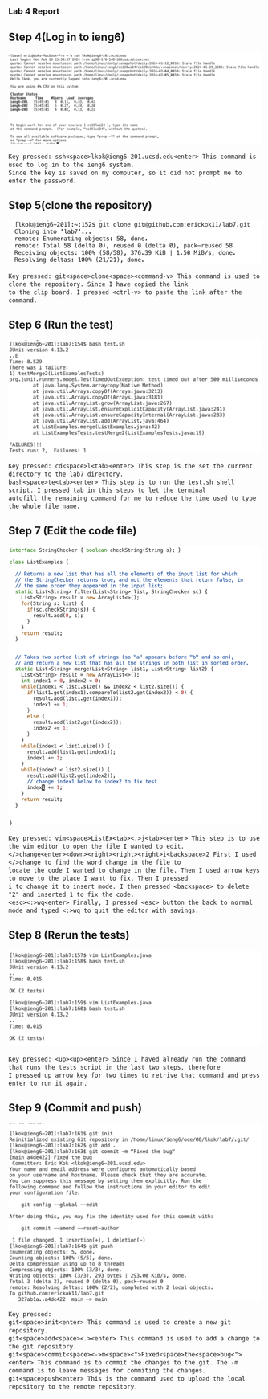 ### Lab 4 Report
## Step 4(Log in to ieng6)
![Image](step4.png)
~~~
Key pressed: ssh<space>lkok@ieng6-201.ucsd.edu<enter> This command is used to log in to the ieng6 system.
Since the key is saved on my computer, so it did not prompt me to enter the password.
~~~

## Step 5(clone the repository)
![Image](step5.png)
~~~
Key pressed: git<space>clone<space><command-v> This command is used to clone the repository. Since I have copied the link
to the clip board. I pressed <ctrl-v> to paste the link after the command.
~~~

## Step 6 (Run the test)
![Image](step6.png)
~~~
Key pressed: cd<space>l<tab><enter> This step is the set the current directory to the lab7 directory.
bash<space>te<tab><enter> This step is to run the test.sh shell script. I pressed tab in this steps to let the terminal
autofill the remaining command for me to reduce the time used to type the whole file name.
~~~

## Step 7 (Edit the code file)
![Image](step7.png)
~~~
Key pressed: vim<space>ListEx<tab><.>j<tab><enter> This step is to use the vim editor to open the file I wanted to edit.
</>change<enter><down><right><right><right>i<backspace>2 First I used </>change to find the word change in the file to
locate the code I wanted to change in the file. Then I used arrow keys to move to the place I want to fix. Then I pressed
i to change it to insert mode. I then pressed <backspace> to delete "2" and inserted 1 to fix the code.
<esc><:>wq<enter> Finally, I pressed <esc> button the back to normal mode and typed <:>wq to quit the editor with savings.
~~~ 

## Step 8 (Rerun the tests)
![Image](step8.png)
~~~
Key pressed: <up><up><enter> Since I haved already run the command that runs the tests script in the last two steps, therefore
I pressed up arrow key for two times to retrive that command and press enter to run it again.
~~~

## Step 9 (Commit and push)
![Image](step9.png)
~~~
Key pressed:
git<space>init<enter> This command is used to create a new git repository.
git<space>add<space><.><enter> This command is used to add a change to the git repository.
git<space>commit<space><->m<space><">Fixed<space>the<space>bug<"><enter> This command is to commit the changes to the git. The -m command is to leave messages for commiting the changes.
git<space>push<enter> This is the command used to upload the local repository to the remote repository.
